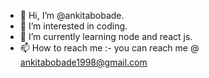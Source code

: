 - 👋 Hi, I’m @ankitabobade.
- 👀 I’m interested in coding.
- 🌱 I’m currently learning node and react js. 
- 📫 How to reach me :- you can reach me @ ankitabobade1998@gmail.com

<!---
ankitabobade/ankitabobade is a ✨ special ✨ repository because its `README.md` (this file) appears on your GitHub profile.
You can click the Preview link to take a look at your changes.
--->
